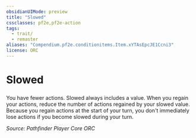 ```yaml
---
obsidianUIMode: preview
title: "Slowed"
cssclasses: pf2e,pf2e-action
tags:
  - trait/
  - remaster
aliases: "Compendium.pf2e.conditionitems.Item.xYTAsEpcJE1Ccni3"
license: ORC
---
```

# Slowed

### 






You have fewer actions. Slowed always includes a value. When you regain your actions, reduce the number of actions regained by your slowed value. Because you regain actions at the start of your turn, you don't immediately lose actions if you become slowed during your turn.

*Source: Pathfinder Player Core*
*ORC*